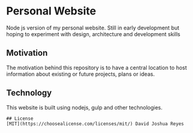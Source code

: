 # Personal Website

Node js version of my personal website.  Still in early development but hoping to experiment with design, architecture and development skills

## Motivation

The motivation behind this repository is to have a central location to host information about existing or future projects, plans or ideas.

## Technology

This website is built using nodejs, gulp and other technologies. 




```
## License
[MIT](https://choosealicense.com/licenses/mit/) David Joshua Reyes